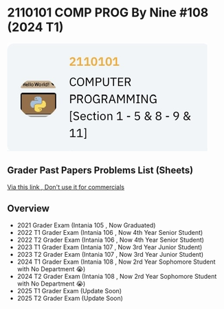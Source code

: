# 2110101 COMP PROG By Nine #108 (2024 T1)
![This Pic](https://github.com/NuBFightForCP51Again/2110101-Computer-Programming/blob/main/101_Others/comp%20prog.png)

## Grader **Past Papers** Problems List (Sheets)
[Via this link , Don't use it for commercials](https://docs.google.com/spreadsheets/d/1Lnr0fJUAuTAKb0WXEis1gX0B1XdrFbnvktUbIbZEKAQ/edit?gid=663663241#gid=663663241)

## Overview
  - 2021 Grader Exam (Intania 105 , Now Graduated)
  - 2022 T1 Grader Exam (Intania 106 , Now 4th Year Senior Student)
  - 2022 T2 Grader Exam (Intania 106 , Now 4th Year Senior Student)
  - 2023 T1 Grader Exam (Intania 107 , Now 3rd Year Junior Student)
  - 2023 T2 Grader Exam (Intania 107 , Now 3rd Year Junior Student)
  - 2024 T1 Grader Exam (Intania 108 , Now 2rd Year Sophomore Student with No Department 😭)
  - 2024 T2 Grader Exam (Intania 108 , Now 2rd Year Sophomore Student with No Department 😭)
  - 2025 T1 Grader Exam (Update Soon)
  - 2025 T2 Grader Exam (Update Soon)
